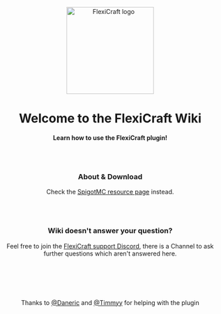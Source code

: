 <div align="center">

<img src="https://media.discordapp.net/attachments/985270769993003008/1129142115197259816/logo.png?width=810&height=223" alt="FlexiCraft logo" height="200px"></img>

# Welcome to the FlexiCraft Wiki

**Learn how to use the FlexiCraft plugin!**

<br /><br />

### About & Download

Check the
[SpigotMC resource page](https://www.spigotmc.org/resources/flexicraft.111090/)
instead.

<br /><br />

### Wiki doesn't answer your question?

Feel free to join the
[FlexiCraft support Discord](https://discord.gg/gNXCTSq33U),
there is a Channel to ask further questions
which aren't answered here.

<br /><br /><br /><br />

Thanks to [@Daneric](https://github.com/DanericNetwork) and [@Timmyy](https://github.com/timjans01) for helping with the plugin

</div>